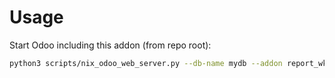 # Usage

Start Odoo including this addon (from repo root):

```bash
python3 scripts/nix_odoo_web_server.py --db-name mydb --addon report_wkhtmltopdf_param
```
